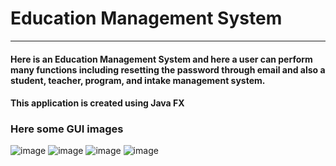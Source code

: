 # Education Management System
***

#### Here is an Education Management System and here a user can perform many functions including resetting the password through email and also a student, teacher, program, and intake management system.
#### This application is created using Java FX

### Here some GUI images
![image](https://github.com/RashmithaDeSilva/Education_Management_System/assets/109764825/c09e1e23-0d63-4afe-ae39-04163aae4583)
![image](https://github.com/RashmithaDeSilva/Education_Management_System/assets/109764825/583561b9-7d6c-40f0-b24a-4637da13dd4d)
![image](https://github.com/RashmithaDeSilva/Education_Management_System/assets/109764825/f3eda497-6609-4671-809e-2ccf49b609b5)
![image](https://github.com/RashmithaDeSilva/Education_Management_System/assets/109764825/d895e39c-4648-4c03-8449-6082e45f9ab8)

